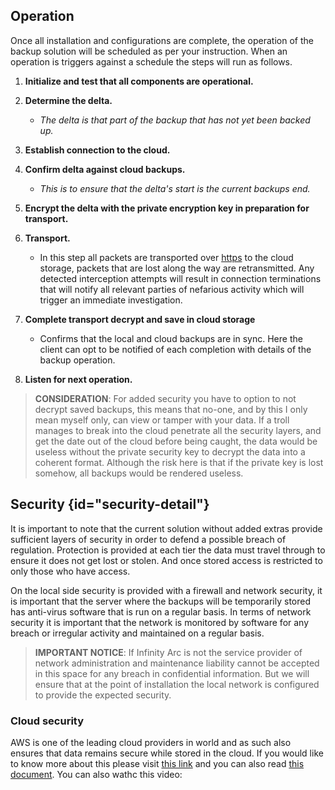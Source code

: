 
## Operation   

Once all installation and configurations are complete, the operation of the backup solution will be scheduled as per your instruction. When an operation is triggers against a schedule the steps will run as follows.

1.  **Initialize and test that all components are operational.**

2.  **Determine the delta.**

    * *The delta is that part of the backup that has not yet been backed up.*

3. **Establish connection to the cloud.**

4. **Confirm delta against cloud backups.**

    * *This is to ensure that the delta's start is the current backups end.*

5. **Encrypt the delta with the private encryption key in preparation for transport.**

6. **Transport.**

    * In this step all packets are transported over [https](#https) to the cloud storage, packets that are lost along the way are retransmitted. Any detected interception attempts will result in connection terminations that will notify all relevant parties of nefarious activity which will trigger an immediate investigation.

7. **Complete transport decrypt and save in cloud storage**

    * Confirms that the local and cloud backups are in sync. Here the client can opt to be notified of each completion with details of the backup operation.

8.  **Listen for next operation.**

> **CONSIDERATION**: For added security you have to option to not decrypt saved backups, this means that no-one, and by this I only mean myself only, can view or tamper with your data. If a troll manages to break into the cloud penetrate all the security layers, and get the date out of the cloud before being caught, the data would be useless without the private security key to decrypt the data into a coherent format. Although the risk here is that if the private key is lost somehow, all backups would be rendered useless.

## Security {id="security-detail"}

It is important to note that the current solution without added extras provide sufficient layers of security in order to defend a possible breach of regulation. Protection is provided at each tier the data must travel through to ensure it does not get lost or stolen. And once stored access is restricted to only those who have access. 

On the local side security is provided with a firewall and network security, it is important that the server where the backups will be temporarily stored has anti-virus software that is run on a regular basis. In terms of network security it is important that the network is monitored by software for any breach or irregular activity and maintained on a regular basis.

> **IMPORTANT NOTICE**: If Infinity Arc is not the service provider of network administration and maintenance liability cannot be accepted in this space for any breach in confidential information. But we will ensure that at the point of installation the local network is configured to provide the expected security.

### Cloud security 

AWS is one of the leading cloud providers in world and as such also ensures that data remains secure while stored in the cloud. If you would like to know more about this please visit [this link](https://aws.amazon.com/security/) and you can also read [this document](https://aws.amazon.com/security/). You can also wathc this video: